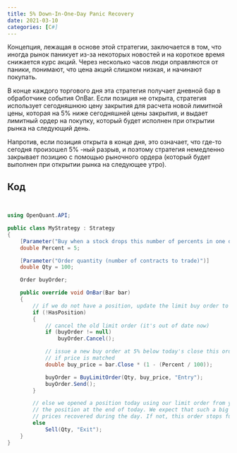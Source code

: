 ```yaml
---
title: 5% Down-In-One-Day Panic Recovery
date: 2021-03-10
categories: [C#]
---
```


Концепция, лежащая в основе этой стратегии, заключается в том, что иногда рынок паникует из-за некоторых новостей и на короткое время снижается курс акций. Через несколько часов люди оправляются от паники, понимают, что цена акций слишком низкая, и начинают покупать.

В конце каждого торгового дня эта стратегия получает дневной бар в обработчике события OnBar. Если позиция не открыта, стратегия использует сегодняшнюю цену закрытия для расчета новой лимитной цены, которая на 5% ниже сегодняшней цены закрытия, и выдает лимитный ордер на покупку, который будет исполнен при открытии рынка на следующий день. 

Напротив, если позиция открыта в конце дня, это означает, что где-то сегодня произошел 5% -ный разрыв, и поэтому стратегия немедленно закрывает позицию с помощью рыночного ордера (который будет выполнен при открытии рынка на следующее утро). 



## Код

```c#


using OpenQuant.API;

public class MyStrategy : Strategy
{
	[Parameter("Buy when a stock drops this number of percents in one day")]
	double Percent = 5;

	[Parameter("Order quantity (number of contracts to trade)")]
	double Qty = 100;

	Order buyOrder;

	public override void OnBar(Bar bar)
	{
		// if we do not have a position, update the limit buy order to be 5% above today's close
		if (!HasPosition)
		{
			// cancel the old limit order (it's out of date now)
			if (buyOrder != null)
				buyOrder.Cancel();

			// issue a new buy order at 5% below today's close this order will execute tomorrow 
			// if price is matched
			double buy_price = bar.Close * (1 - (Percent / 100));

			buyOrder = BuyLimitOrder(Qty, buy_price, "Entry");
			buyOrder.Send();
		}

		// else we opened a position today using our limit order from yesterday, so now close 
		// the position at the end of today. We expect that such a big drop was freaky, and that 
		// prices recovered during the day. If not, this order stops further losses.
		else
			Sell(Qty, "Exit");
	}
}

```

